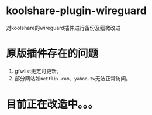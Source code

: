 # koolshare-plugin-wireguard
对koolshare的wireguard插件进行备份及细微改进

# 原版插件存在的问题
1. gfwlist无定时更新。
2. 部分网站如```netflix.com```、```yahoo.tw```无法正常访问。

# 目前正在改造中。。。
